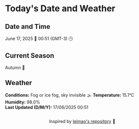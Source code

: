  # Today's Date and Weather
    
## Date and Time
June 17, 2025 📅
00:51 (GMT-3) 🕒

## Current Season
Autumn 🍂
## Weather 
**Conditions:** Fog or ice fog, sky invisible 🌫️
**Temperature:** 15.1°C  
**Humidity:** 98.0%  
**Last Updated (D/M/Y):** 17/06/2025 00:51
##
<div align="center">Inspired by <a href="https://github.com/leimao/What-Is-The-Date-Today">leimao's repository</a> 🌱</div>
